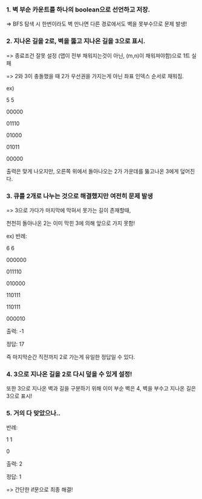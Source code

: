 ### 1. 벽 부순 카운트를 하나의 boolean으로 선언하고 저장.


=> BFS 탐색 시 한번이라도 벽 만나면 다른 경로에서도 벽을 못부수므로 문제 발생!



### 2. 지나온 길을 2로, 벽을 뚫고 지나온 길을 3으로 표시.

=> 종료조건 잘못 설정 (맵이 전부 채워지는것이 아닌, (m,n)이 채워져야함)으로 1트 실패

=> 2와 3이 충돌했을 때 2가 우선권을 가지는게 아닌 좌표 인덱스 순서로 채워짐.

ex)

5 5

00000

01110

01000

01011

00000

출력은 맞게 나오지만, 오른쪽 위에서 돌아나오는 2가 가운데를 뚫고나온 3에게 덮어진다.



### 3. 큐를 2개로 나누는 것으로 해결했지만 여전히 문제 발생


=> 3으로 가다가 마지막에 막혀서 못가는 길이 존재할때,

   천천히 돌아나온 2는 이미 막힌 3에 의해 앞으로 가지 못함!
   

ex) 반례:

6 6

000000

011110

010000

110111

110111

000010



출력: -1

정답: 17



즉 마지막순간 직전까지 2로 가는게 유일한 정답일 수 있다.





### 4. 3으로 지나온 길을 2로 다시 덮을 수 있게 설정!

   또한 3으로 지나온 벽과 길을 구분하기 위해 이미 부순 벽은 4, 벽을 부수고 지나온 길은 3으로 표시!





### 5. 거의 다 맞았으나..



반례:

1 1

0



출력: 2

정답: 1



=> 간단한 if문으로 최종 해결!

